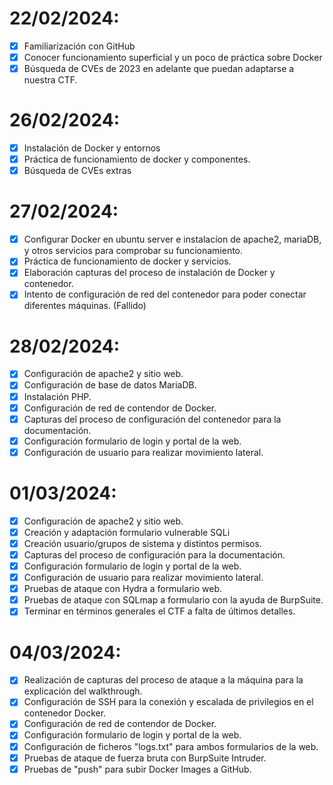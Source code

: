 # 22/02/2024:

- [x] Familiarización con GitHub
- [x] Conocer funcionamiento superficial y un poco de práctica sobre Docker
- [x] Búsqueda de CVEs de 2023 en adelante que puedan adaptarse a nuestra CTF.

# 26/02/2024:

- [x] Instalación de Docker y entornos
- [x] Práctica de funcionamiento de docker y componentes.
- [x] Búsqueda de CVEs extras

# 27/02/2024:

- [x] Configurar Docker en ubuntu server e instalacíon de apache2, mariaDB, y otros servicios para comprobar su funcionamiento. 
- [x] Práctica de funcionamiento de docker y servicios.
- [x] Elaboración capturas del proceso de instalación de Docker y contenedor.
- [x] Intento de configuración de red del contenedor para poder conectar diferentes máquinas. (Fallido)

# 28/02/2024:
 
- [x] Configuración de apache2 y sitio web.
- [x] Configuración de base de datos MariaDB.
- [x] Instalación PHP.
- [x] Configuración de red de contendor de Docker.
- [x] Capturas del proceso de configuración del contenedor para la documentación.
- [x] Configuración formulario de login y portal de la web.
- [x] Configuración de usuario para realizar movimiento lateral.

# 01/03/2024:
 
- [x] Configuración de apache2 y sitio web.
- [x] Creación y adaptación formulario vulnerable SQLi 
- [x] Creación usuario/grupos de sistema y distintos permisos.
- [x] Capturas del proceso de configuración para la documentación.
- [x] Configuración formulario de login y portal de la web.
- [x] Configuración de usuario para realizar movimiento lateral.
- [x] Pruebas de ataque con Hydra a formulario web.
- [x] Pruebas de ataque con SQLmap a formulario con la ayuda de BurpSuite.
- [x] Terminar en términos generales el CTF a falta de últimos detalles.

# 04/03/2024:
 
- [x] Realización de capturas del proceso de ataque a la máquina para la explicación del walkthrough.
- [x] Configuración de SSH para la conexión y escalada de privilegios en el contenedor Docker.
- [x] Configuración de red de contendor de Docker.
- [x] Configuración formulario de login y portal de la web.
- [x] Configuración de ficheros "logs.txt" para ambos formularios de la web.
- [x] Pruebas de ataque de fuerza bruta con BurpSuite Intruder.
- [x] Pruebas de "push" para subir Docker Images a GitHub.
